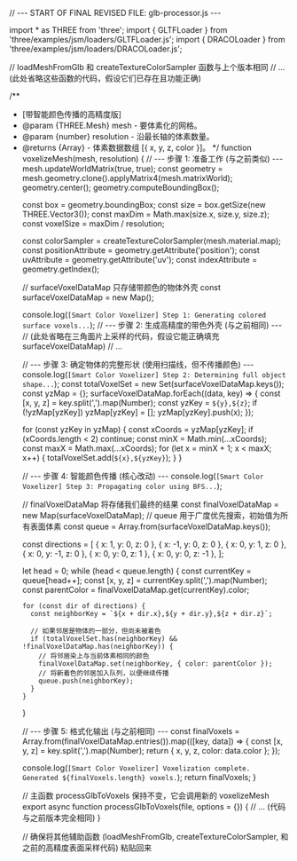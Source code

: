 // --- START OF FINAL REVISED FILE: glb-processor.js ---

import * as THREE from 'three';
import { GLTFLoader } from 'three/examples/jsm/loaders/GLTFLoader.js';
import { DRACOLoader } from 'three/examples/jsm/loaders/DRACOLoader.js';

// loadMeshFromGlb 和 createTextureColorSampler 函数与上个版本相同
// ... (此处省略这些函数的代码，假设它们已存在且功能正确)


/**
 * [带智能颜色传播的高精度版]
 * @param {THREE.Mesh} mesh - 要体素化的网格。
 * @param {number} resolution - 沿最长轴的体素数量。
 * @returns {Array<Object>} - 体素数据数组 [{ x, y, z, color }]。
 */
function voxelizeMesh(mesh, resolution) {
  // --- 步骤 1: 准备工作 (与之前类似) ---
  mesh.updateWorldMatrix(true, true);
  const geometry = mesh.geometry.clone().applyMatrix4(mesh.matrixWorld);
  geometry.center();
  geometry.computeBoundingBox();

  const box = geometry.boundingBox;
  const size = box.getSize(new THREE.Vector3());
  const maxDim = Math.max(size.x, size.y, size.z);
  const voxelSize = maxDim / resolution;

  const colorSampler = createTextureColorSampler(mesh.material.map);
  const positionAttribute = geometry.getAttribute('position');
  const uvAttribute = geometry.getAttribute('uv');
  const indexAttribute = geometry.getIndex();
  
  // surfaceVoxelDataMap 只存储带颜色的物体外壳
  const surfaceVoxelDataMap = new Map();
  
  console.log(`[Smart Color Voxelizer] Step 1: Generating colored surface voxels...`);
  // --- 步骤 2: 生成高精度的带色外壳 (与之前相同) ---
  // (此处省略在三角面片上采样的代码，假设它能正确填充 surfaceVoxelDataMap)
  // ...

  // --- 步骤 3: 确定物体的完整形状 (使用扫描线，但不传播颜色) ---
  console.log(`[Smart Color Voxelizer] Step 2: Determining full object shape...`);
  const totalVoxelSet = new Set(surfaceVoxelDataMap.keys());
  const yzMap = {};
  surfaceVoxelDataMap.forEach((data, key) => {
    const [x, y, z] = key.split(',').map(Number);
    const yzKey = `${y},${z}`;
    if (!yzMap[yzKey]) yzMap[yzKey] = [];
    yzMap[yzKey].push(x);
  });

  for (const yzKey in yzMap) {
    const xCoords = yzMap[yzKey];
    if (xCoords.length < 2) continue;
    const minX = Math.min(...xCoords);
    const maxX = Math.max(...xCoords);
    for (let x = minX + 1; x < maxX; x++) {
      totalVoxelSet.add(`${x},${yzKey}`);
    }
  }

  // --- 步骤 4: 智能颜色传播 (核心改动) ---
  console.log(`[Smart Color Voxelizer] Step 3: Propagating color using BFS...`);
  
  // finalVoxelDataMap 将存储我们最终的结果
  const finalVoxelDataMap = new Map(surfaceVoxelDataMap);
  // queue 用于广度优先搜索，初始值为所有表面体素
  const queue = Array.from(surfaceVoxelDataMap.keys());

  const directions = [
    { x: 1, y: 0, z: 0 }, { x: -1, y: 0, z: 0 },
    { x: 0, y: 1, z: 0 }, { x: 0, y: -1, z: 0 },
    { x: 0, y: 0, z: 1 }, { x: 0, y: 0, z: -1 },
  ];

  let head = 0;
  while (head < queue.length) {
    const currentKey = queue[head++];
    const [x, y, z] = currentKey.split(',').map(Number);
    const parentColor = finalVoxelDataMap.get(currentKey).color;

    for (const dir of directions) {
      const neighborKey = `${x + dir.x},${y + dir.y},${z + dir.z}`;

      // 如果邻居是物体的一部分，但尚未被着色
      if (totalVoxelSet.has(neighborKey) && !finalVoxelDataMap.has(neighborKey)) {
        // 将邻居染上与当前体素相同的颜色
        finalVoxelDataMap.set(neighborKey, { color: parentColor });
        // 将新着色的邻居加入队列，以便继续传播
        queue.push(neighborKey);
      }
    }
  }

  // --- 步骤 5: 格式化输出 (与之前相同) ---
  const finalVoxels = Array.from(finalVoxelDataMap.entries()).map(([key, data]) => {
    const [x, y, z] = key.split(',').map(Number);
    return { x, y, z, color: data.color };
  });

  console.log(`[Smart Color Voxelizer] Voxelization complete. Generated ${finalVoxels.length} voxels.`);
  return finalVoxels;
}


// 主函数 processGlbToVoxels 保持不变，它会调用新的 voxelizeMesh
export async function processGlbToVoxels(file, options = {}) {
  // ... (代码与之前版本完全相同)
}

// 确保将其他辅助函数 (loadMeshFromGlb, createTextureColorSampler, 和之前的高精度表面采样代码) 粘贴回来